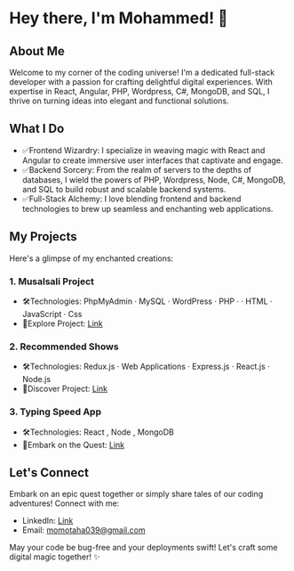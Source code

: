 # Hey there, I'm Mohammed! 👋

## About Me
Welcome to my corner of the coding universe! I'm a dedicated full-stack developer with a passion for crafting delightful digital experiences. With expertise in React, Angular, PHP, Wordpress, C#, MongoDB, and SQL, I thrive on turning ideas into elegant and functional solutions.

## What I Do
- ✅Frontend Wizardry: I specialize in weaving magic with React and Angular to create immersive user interfaces that captivate and engage.
- ✅Backend Sorcery: From the realm of servers to the depths of databases, I wield the powers of PHP, Wordpress, Node, C#, MongoDB, and SQL to build robust and scalable backend systems.
- ✅Full-Stack Alchemy: I love blending frontend and backend technologies to brew up seamless and enchanting web applications.

## My Projects
Here's a glimpse of my enchanted creations:

### 1. Musalsali Project
   - 🛠️Technologies: PhpMyAdmin · MySQL · WordPress · PHP · · HTML · JavaScript · Css
   - 🌟Explore Project: [Link](http://musalsali.byethost9.com)

### 2. Recommended Shows
   - 🛠️Technologies: Redux.js · Web Applications · Express.js · React.js · Node.js
   - 🌟Discover Project: [Link](https://recommended-shows-mt.netlify.app/)

### 3. Typing Speed App
   - 🛠️Technologies: React , Node , MongoDB
   - 🌟Embark on the Quest: [Link](https://typing-speed-mt.netlify.app/)


## Let's Connect
Embark on an epic quest together or simply share tales of our coding adventures! Connect with me:
- LinkedIn: [Link](https://www.linkedin.com/in/mohammed-taha-07141422b/)
- Email: momotaha039@gmail.com

May your code be bug-free and your deployments swift! Let's craft some digital magic together! ✨
